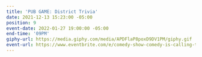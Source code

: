 ```yaml
---
title: 'PUB GAME: District Trivia'
date: 2021-12-13 15:23:00 -05:00
position: 9
event-date: 2022-01-27 19:00:00 -05:00
end-time: '09PM'
giphy-url: https://media.giphy.com/media/APDFlaP8poxD9DV1PM/giphy.gif
event-url: https://www.eventbrite.com/e/comedy-show-comedy-is-calling-tickets-227259397977
---
```


